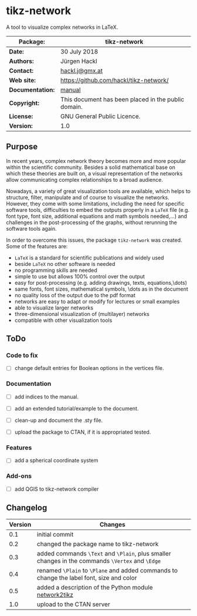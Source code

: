 # tikz-network
A tool to visualize complex networks in LaTeX.

| Package:           | tikz-network                                                           |
| ------------------ | -----------                                                            |
| **Date:**          | 30 July 2018                                                           |
| **Authors:**       | Jürgen Hackl                                                           |
| **Contact:**       | hackl.j@gmx.at                                                         |
| **Web site:**      | https://github.com/hackl/tikz-network/                                 |
| **Documentation:** | [manual](https://github.com/hackl/tikz-network/blob/master/manual.pdf) |
| **Copyright:**     | This document has been placed in the public domain.                    |
| **License:**       | GNU General Public Licence.                                            |
| **Version:**       | 1.0                                                                    |

## Purpose

In recent years, complex network theory becomes more and more popular within the scientific community. Besides a solid mathematical base on which these theories are built on, a visual representation of the networks allow communicating complex relationships to a broad audience.

Nowadays, a variety of great visualization tools are available, which helps to structure, filter, manipulate and of course to visualize the networks. However, they come with some limitations, including the need for specific software tools, difficulties to embed the outputs properly in a `LaTeX` file (e.g. font type, font size, additional equations and math symbols needed,...) and challenges in the post-processing of the graphs, without rerunning the software tools again.

In order to overcome this issues, the package `tikz-network` was created. Some of the features are:

- `LaTeX` is a standard for scientific publications and widely used
- beside `LaTeX` no other software is needed
- no programming skills are needed
- simple to use but allows 100% control over the output
- easy for post-processing (e.g. adding drawings, texts, equations,\dots)
- same fonts, font sizes, mathematical symbols, \dots as in the document
- no quality loss of the output due to the pdf format
- networks are easy to adapt or modify for lectures or small examples
- able to visualize larger networks
- three-dimensional visualization of (multilayer) networks
- compatible with other visualization tools

## ToDo

### Code to fix
- [ ] change default entries for Boolean options in the vertices file.

### Documentation
- [ ] add indices to the manual.
- [ ] add an extended tutorial/example to the document.
- [ ] clean-up and document the .sty file.
- [ ] upload the package to CTAN, if it is appropriated tested.


### Features
- [ ] add a spherical coordinate system

### Add-ons
- [ ] add QGIS to tikz-network compiler


## Changelog
| Version | Changes                                                                                         |
|---------|-------------------------------------------------------------------------------------------------|
| 0.1     | initial commit                                                                                  |
| 0.2     | changed the package name to tikz-network                                                        |
| 0.3     | added commands `\Text` and `\Plain`, plus smaller changes in the commands `\Vertex` and `\Edge` |
| 0.4     | renamed `\Plain` to `\Plane` and added commands to change the label font, size and color        |
| 0.5     | added a description of the Python module [network2tikz](https://github.com/hackl/network2tikz)  |
| 1.0     | upload to the CTAN server                                                                       |
